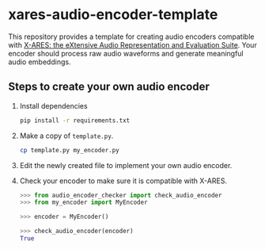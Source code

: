 # xares-audio-encoder-template

This repository provides a template for creating audio encoders compatible with [X-ARES: the eXtensive Audio Representation and Evaluation Suite](https://github.com/jimbozhang/xares). Your encoder should process raw audio waveforms and generate meaningful audio embeddings.

## Steps to create your own audio encoder

1. Install dependencies

    ```bash
    pip install -r requirements.txt
    ```

1. Make a copy of `template.py`.

    ```bash
    cp template.py my_encoder.py
    ```

1. Edit the newly created file to implement your own audio encoder.

1. Check your encoder to make sure it is compatible with X-ARES.

    ```python
    >>> from audio_encoder_checker import check_audio_encoder
    >>> from my_encoder import MyEncoder

    >>> encoder = MyEncoder()

    >>> check_audio_encoder(encoder)
    True
    ```
